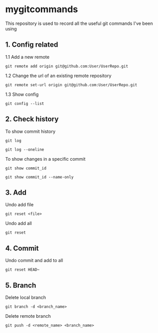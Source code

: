 # mygitcommands
This repository is used to record all the useful git commands I've been using 

## 1. Config related

1.1 Add a new remote

`git remote add origin git@github.com:User/UserRepo.git`

1.2 Change the url of an existing remote repository

`git remote set-url origin git@github.com:User/UserRepo.git`

1.3 Show config

`git config --list`

## 2. Check history

To show commit history 

`git log`

`git log --oneline`

To show changes in a specific commit

`git show commit_id`

`git show commit_id --name-only`

## 3. Add

Undo add file

`git reset <file>`

Undo add all

`git reset`

## 4. Commit 

Undo commit and add to all

`git reset HEAD~`

## 5. Branch

Delete local branch

`git branch -d <branch_name>`

Delete remote branch

`git push -d <remote_name> <branch_name>`

